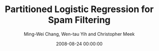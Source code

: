 ---
title: "Partitioned Logistic Regression for Spam Filtering"
collection: publications
permalink: /publication/2008-08-24-0028
date: 2008-08-24 00:00:00
author: 'Ming-Wei Chang, Wen-tau Yih and Christopher Meek'
venue: 'KDD-2008'
---